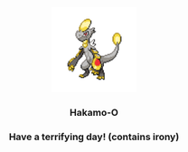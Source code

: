 <p align="center">
    <img src="https://raw.githubusercontent.com/PokeAPI/sprites/master/sprites/pokemon/783.png" width="150" height="150">
</p>
<h3 align="center"> <b>Hakamo-O</b></h3>
<h3 align="center">Have a terrifying day! (contains irony)</h3>
